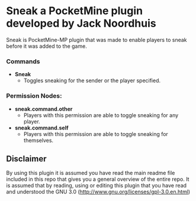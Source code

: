 # Sneak a PocketMine plugin developed by Jack Noordhuis
Sneak is PocketMine-MP plugin that was made to enable players to sneak before it was added to the game.

### Commands
- **Sneak**
    - Toggles sneaking for the sender or the player specified.

### Permission Nodes:
- **sneak.command.other**
    - Players with this permission are able to toggle sneaking for any player.
- **sneak.command.self**
    - Players with this permission are able to toggle sneaking for themselves.

## Disclaimer
By using this plugin it is assumed you have read the main readme file included in this repo that gives you a general overview of the entire repo.
It is assumed that by reading, using or editing this plugin that you have read and understood the GNU 3.0 (http://www.gnu.org/licenses/gpl-3.0.en.html)
